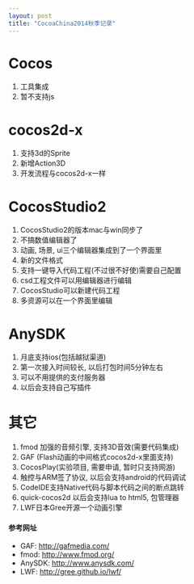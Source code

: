 ```yaml
---
layout: post
title: "CocoaChina2014秋季记录"
---
```


# Cocos #
1. 工具集成 
2. 暂不支持js 

# cocos2d-x #
1. 支持3d的Sprite
2. 新增Action3D
3. 开发流程与cocos2d-x一样

# CocosStudio2 #
1. CocosStudio2的版本mac与win同步了 
2. 不搞数值编辑器了 
3. 动画, 场景, ui三个编辑器集成到了一个界面里 
4. 新的文件格式 
5. 支持一键导入代码工程(不过很不好使)需要自己配置 
6. csd工程文件可以用编辑器进行编辑 
7. CocosStudio可以新建代码工程 
8. 多资源可以在一个界面里编辑 

# AnySDK #
1. 月底支持ios(包括越狱渠道) 
2. 第一次接入时间较长, 以后打包时间5分钟左右 
3. 可以不用提供的支付服务器 
4. 以后会支持自己写插件 

# 其它 #
1. fmod 加强的音频引擎, 支持3D音效(需要代码集成) 
2. GAF (Flash动画的中间格式cocos2d-x里面支持) 
3. CocosPlay(实验项目, 需要申请, 暂时只支持网游) 
4. 触控与ARM签了协议, 以后会支持android的代码调试 
5. CodeIDE支持Native代码与脚本代码之间的断点跳转 
6. quick-cocos2d 以后会支持lua to html5, 包管理器 
7. LWF日本Gree开源一个动画引擎 

#### 参考网址 ####
* GAF: <http://gafmedia.com/>
* fmod: <http://www.fmod.org/>
* AnySDK: <http://www.anysdk.com/>
* LWF: <http://gree.github.io/lwf/>

